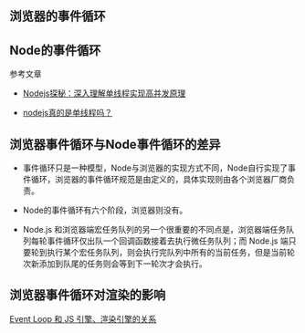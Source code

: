 ## 浏览器的事件循环

## Node的事件循环

参考文章

- [Nodejs探秘：深入理解单线程实现高并发原理](https://imweb.io/topic/5b6cf97093759a0e51c917c8)

- [nodejs真的是单线程吗？](nodejs真的是单线程吗？)

## 浏览器事件循环与Node事件循环的差异

- 事件循环只是一种模型，Node与浏览器的实现方式不同，Node自行实现了事件循环，浏览器的事件循环规范是由定义的，具体实现则由各个浏览器厂商负责。

- Node的事件循环有六个阶段，浏览器则没有。

- Node.js 和浏览器端宏任务队列的另一个很重要的不同点是，浏览器端任务队列每轮事件循环仅出队一个回调函数接着去执行微任务队列；而 Node.js 端只要轮到执行某个宏任务队列，则会执行完队列中所有的当前任务，但是当前轮次新添加到队尾的任务则会等到下一轮次才会执行。

## 浏览器事件循环对渲染的影响

[Event Loop 和 JS 引擎、渲染引擎的关系](https://cloud.tencent.com/developer/article/1842244)